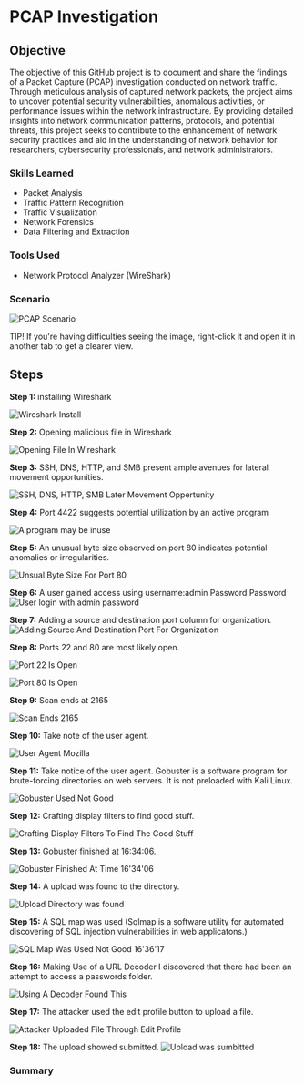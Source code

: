 # PCAP Investigation

## Objective

  The objective of this GitHub project is to document and share the findings of a Packet Capture (PCAP) investigation conducted on network traffic. Through meticulous analysis of captured network packets, the project aims to uncover potential security vulnerabilities, anomalous activities, or performance issues within the network infrastructure. By providing detailed insights into network communication patterns, protocols, and potential threats, this project seeks to contribute to the enhancement of network security practices and aid in the understanding of network behavior for researchers, cybersecurity professionals, and network administrators.

### Skills Learned

- Packet Analysis
- Traffic Pattern Recognition
- Traffic Visualization
- Network Forensics
- Data Filtering and Extraction


### Tools Used

- Network Protocol Analyzer (WireShark)

### Scenario

![PCAP Scenario](https://github.com/LeroyClayton/PCAP-Investigation/assets/118240301/395dbdaf-cb4d-418c-b0c6-a242fc09be33)

 TIP! If you're having difficulties seeing the image, right-click it and open it in another tab to get a clearer view.
## Steps
**Step 1:** installing Wireshark


![Wireshark Install](https://github.com/LeroyClayton/PCAP-Investigation/assets/118240301/a640ecc7-8231-4b3a-9ed3-b6051c36c1c7)

**Step 2:** Opening malicious file in Wireshark


![Opening File In Wireshark](https://github.com/LeroyClayton/PCAP-Investigation/assets/118240301/9412a0a1-2bea-44d1-9067-281463bd01e0)


**Step 3:** SSH, DNS, HTTP, and SMB present ample avenues for lateral movement opportunities.



![SSH, DNS, HTTP, SMB Later Movement Oppertunity](https://github.com/LeroyClayton/PCAP-Investigation/assets/118240301/cf5f477f-ea47-485d-8478-c57849614a62)


**Step 4:** Port 4422 suggests potential utilization by an active program

![A program may be inuse ](https://github.com/LeroyClayton/PCAP-Investigation/assets/118240301/72a8621a-c1fd-449e-87ae-ba3b996e0413)


**Step 5:** An unusual byte size observed on port 80 indicates potential anomalies or irregularities. 

![Unsual Byte Size For Port 80](https://github.com/LeroyClayton/PCAP-Investigation/assets/118240301/0cf21936-c1c6-44a8-bf6d-1c710980cfb4)



**Step 6:** A user gained access using username:admin Password:Password
![User login with admin password](https://github.com/LeroyClayton/PCAP-Investigation/assets/118240301/22e526bb-655b-4466-a6b0-251fc0a2bad7)



**Step 7:** Adding a source and destination port column for organization.
![Adding Source And Destination Port For Organization](https://github.com/LeroyClayton/PCAP-Investigation/assets/118240301/a166b18c-7b27-471f-8e34-be762226d25a)



**Step 8:** Ports 22 and 80 are most likely open.

![Port 22 Is Open](https://github.com/LeroyClayton/PCAP-Investigation/assets/118240301/217d2c2f-a7fe-40e8-adff-e467d812c4b2)

![Port 80 Is Open](https://github.com/LeroyClayton/PCAP-Investigation/assets/118240301/232e7e1a-4044-489f-a696-4e44d4d560ad)


**Step 9:** Scan ends at 2165


![Scan Ends 2165](https://github.com/LeroyClayton/PCAP-Investigation/assets/118240301/6a47e0db-4115-4063-8f44-ec36ff92f665)


**Step 10:** Take note of the user agent.

![User Agent Mozilla ](https://github.com/LeroyClayton/PCAP-Investigation/assets/118240301/43a589bc-320e-4eae-af0a-6f69f6bdacbd)



**Step 11:** Take notice of the user agent. Gobuster is a software program for brute-forcing directories on web servers. It is not preloaded with Kali Linux.

![Gobuster Used Not Good ](https://github.com/LeroyClayton/PCAP-Investigation/assets/118240301/4de4bf6d-3353-4065-a07d-302fe6a99ef7)


**Step 12:** Crafting display filters to find good stuff.

![Crafting Display Filters To Find The Good Stuff](https://github.com/LeroyClayton/PCAP-Investigation/assets/118240301/2fa7be49-d548-4e28-bb68-a5f9ba2e2d66)


**Step 13:** Gobuster finished at 16:34:06.

![Gobuster Finished At Time 16'34'06](https://github.com/LeroyClayton/PCAP-Investigation/assets/118240301/5d019c76-f464-4c27-ab50-0539855b11d6)

**Step 14:** A upload was found to the directory.

![Upload Directory was found](https://github.com/LeroyClayton/PCAP-Investigation/assets/118240301/b03331d6-2c21-4776-ab5b-8065faa0e883)

**Step 15:** A SQL map was used (Sqlmap is a software utility for automated discovering of SQL injection vulnerabilities in web applicatons.)

![SQL Map Was Used Not Good 16'36'17](https://github.com/LeroyClayton/PCAP-Investigation/assets/118240301/7808fe61-d03b-4264-a39a-966e9cd0a586)


**Step 16:** Making Use of a URL Decoder I discovered that there had been an attempt to access a passwords folder.

![Using A Decoder Found This](https://github.com/LeroyClayton/PCAP-Investigation/assets/118240301/859c0457-b00e-48b1-b693-6210088e1593)


**Step 17:** The attacker used the edit profile button to upload a file.

![Attacker Uploaded File Through Edit Profile](https://github.com/LeroyClayton/PCAP-Investigation/assets/118240301/f0ae9e8a-3114-4e39-b4e3-df7b208ca369)

**Step 18:** The upload showed submitted.
![Upload was sumbitted](https://github.com/LeroyClayton/PCAP-Investigation/assets/118240301/33fbfb26-fbfa-435b-bb82-b2b8f9a7ea7e)

### Summary


